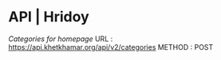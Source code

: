 # API | Hridoy

*Categories for homepage*
    URL : https://api.khetkhamar.org/api/v2/categories
    METHOD : POST